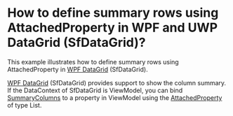 # How to define summary rows using AttachedProperty in WPF and UWP DataGrid (SfDataGrid)?

This example illustrates how to define summary rows using AttachedProperty in [WPF DataGrid](https://www.syncfusion.com/wpf-ui-controls/datagrid) (SfDataGrid).

[WPF DataGrid](https://www.syncfusion.com/wpf-ui-controls/datagrid) (SfDataGrid) provides support to show the column summary. If the DataContext of SfDataGrid is ViewModel, you can bind [SummaryColumns](http://help.syncfusion.com/cr/cref_files/wpf/Syncfusion.SfGrid.WPF~Syncfusion.UI.Xaml.Grid.GridSummaryRow~SummaryColumns.html) to a property in ViewModel using the [AttachedProperty](https://docs.microsoft.com/en-us/dotnet/framework/wpf/advanced/attached-properties-overview) of type List<GridSummaryColumn>.
